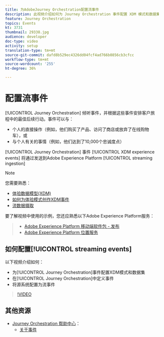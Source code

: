 ```yaml
---
title: 为AdobeJourney Orchestration配置流事件
description: 此视频介绍如何为 Journey Orchestration 事件配置 XDM 模式和数据集、在 Journey Orchestration 中定义事件，以及配置配置源系统来形成事件流
feature: Journey Orchestration
topics: Events
kt: 3731
thumbnail: 29338.jpg
audience: developer
doc-type: video
activity: setup
translation-type: tm+mt
source-git-commit: dafd8b529ec4326dd04fcf4ad766b0856cb3cfcc
workflow-type: tm+mt
source-wordcount: '255'
ht-degree: 36%

---
```



# 配置流事件

[!UICONTROL Journey Orchestration] 倾听事件，并根据这些事件安排客户旅程中的最佳后续行动。事件可以与：

* 个人的直接操作（例如，他们购买了产品、访问了商店或放弃了在线购物车），或
* 与个人有关的事情（例如，他们达到了10,000个忠诚度点）

[!UICONTROL Journey Orchestration] 事件 [!UICONTROL XDM experience events] 将通过发送到Adobe Experience Platform  [!UICONTROL streaming ingestion]

>[!NOTE]
>
>您需要熟悉：
>
>* [体验数据模型(XDM)](https://docs.adobe.com/content/help/en/platform-learn/tutorials/schemas/understanding-the-xdm-system-and-experience-data-model.html)
>* [如何为体验模式创作XDM事件](https://docs.adobe.com/content/help/en/platform-learn/tutorials/schemas/create-your-first-schema-with-out-of-the-box-components.html)
>* [流数据摄取](https://docs.adobe.com/content/help/en/platform-learn/tutorials/data-ingestion/understanding-streaming-ingestion.html)
>
>
要了解视频中使用的示例，您还应熟悉以下Adobe Experience Platform服务：
>
>* [Adobe Experience Platform 移动端软件包 - 发布](https://docs.adobe.com/content/help/en/core-services-learn/tutorials/launch-mobile/understanding-the-mobile-sdks.html)
>* [Adobe Experience Platform 位置服务](https://docs.adobe.com/content/help/zh-Hans/places/using/home.html)


## 如何配置[!UICONTROL streaming events]

以下视频介绍如何：

* 为[!UICONTROL Journey Orchestration]事件配置XDM模式和数据集
* 在[!UICONTROL Journey Orchestration]中定义事件
* 将源系统配置为流事件

>[!VIDEO](https://video.tv.adobe.com/v/29338?quality=12)

## 其他资源

* [Journey Orchestration 帮助中心](https://docs.adobe.com/content/help/zh-Hans/journeys/using/journey-orchestration-home.html)：
   * [关于事件](https://docs.adobe.com/content/help/en/journeys/using/events-journeys/about-events.html)
